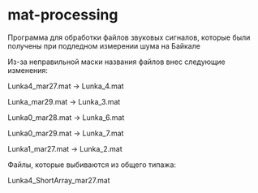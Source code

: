 # mat-processing

Программа для обработки файлов звуковых сигналов, которые были получены при подледном измерении шума на Байкале

Из-за неправильной маски названия файлов внес следующие изменения:

Lunka4_mar27.mat -> Lunka_4.mat

Lunka_mar29.mat -> Lunka_3.mat

Lunka0_mar28.mat -> Lunka_6.mat

Lunka0_mar29.mat -> Lunka_7.mat

Lunka1_mar27.mat -> Lunka_2.mat

Файлы, которые выбиваются из общего типажа:

Lunka4_ShortArray_mar27.mat
